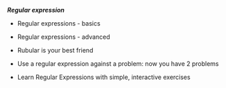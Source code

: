 ***Regular expression***

+ Regular expressions - basics

+ Regular expressions - advanced

+ Rubular is your best friend

+ Use a regular expression against a problem: now you have 2 problems

+ Learn Regular Expressions with simple, interactive exercises
